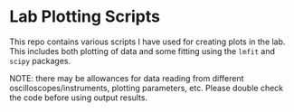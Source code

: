 # Lab Plotting Scripts

This repo contains various scripts I have used for creating plots in the lab. This includes both plotting of data and some fitting using the `lmfit` and `scipy` packages.

NOTE: there may be allowances for data reading from different oscilloscopes/instruments, plotting parameters, etc. Please double check the code before using output results.
